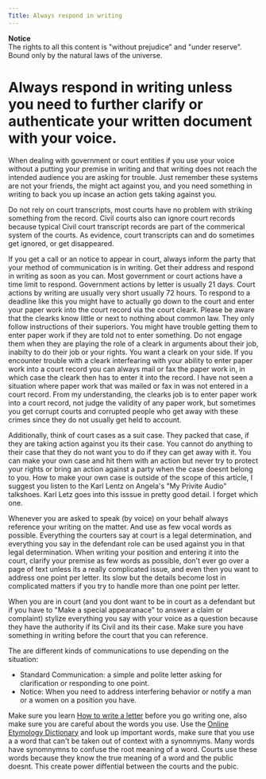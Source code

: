 ```yaml
---
Title: Always respond in writing
---
```


**Notice**  
The rights to all this content is  "without prejudice" and "under reserve". Bound only by the natural laws of the universe.


# Always respond in writing unless you need to further clarify or authenticate your written document with your voice. 

When dealing with government or court entities if you use your voice without a putting your premise in writing and that writing does not reach the intended audience you are asking for trouble. Just remember these systems are not your friends, the might act against you, and you need something in writing to back you up incase an action gets taking against you.

Do not rely on court transcripts, most courts have no problem with striking something from the record. Civil courts also can ignore court records because typical Civil court transcript records are part of the commerical system of the courts. As evidence, court transcripts can and do sometimes get ignored, or get disappeared.


If you get a call or an notice to appear in court, always inform the party that your method of communication is in writing. Get their address and respond in writing as soon as you can. Most government or court actions have a time limit to respond. Government actions by letter is usually 21 days. Court actions by writing are usually very short usually 72 hours. To respond to a deadline like this you might have to actually go down to the court and enter your paper work into the court record via the court cleark. Please be aware that the clearks know little or next to nothing about common law. They only follow instructions of their superiors. You might have trouble getting them to enter paper work if they are told not to enter something. Do not engage them when they are playing the role of a cleark in arguments about their job, inabilty to do their job or your rights. You want a cleark on your side. If you encounter trouble with a cleark interfearing with your ability to enter paper work into a court record you can always mail or fax the paper work in, in which case the cleark then has to enter it into the record. I have not seen a situation where paper work that was mailed or fax in was not entered in a court record. From my understanding, the clearks job is to enter paper work into a court record, not judge the validity of any paper work, but sometimes you get corrupt courts and corrupted people who get away with these crimes since they do not usually get held to account.

Additionally, think of court cases as a suit case. They packed that case, if they are taking action against you its their case. You cannot do anything to their case that they do not want you to do if they can get away with it. You can make your own case and hit them with an action but never try to protect your rights or bring an action against a party when the case doesnt belong to you. How to make your own case is outside of the scope of this article, I suggest you listen to the Karl Lentz on Angela's "My Privite Audio" talkshoes. Karl Letz goes into this isssue in pretty good detail. I forget which one.

Whenever you are asked to speak (by voice) on your behalf always reference your writing on the matter. And use as few vocal words as possible. Everything the courters say at court is a legal determination, and everything you say in the defendant role can be used against you in that legal determination. When writing your position and entering it into the court, clarify your premise as few words as possible, don't ever go over a page of text unless its a really complicated issue, and even then you want to address one point per letter. Its slow but the details become lost in complicated matters if you try to handle more than one point per letter.

When you are in court (and you dont want to be in court as a defendant but if you have to "Make a special appearanace" to answer a claim or complaint) stylize everything you say with your voice as a question because they have the authority if its Civil and its their case. Make sure you have something in writing before the court that you can reference. 

The are different kinds of communications to use depending on the situation:

- Standard Communication: a simple and polite letter asking for clarification or responding to one point.
- Notice: When you need to address interfering behavior or notify a man or a women on a position you have.

Make sure you learn [How to write a letter] before you go writing one, also make sure you are careful about the words you use. Use the [Online Etymology Dictionary] and look up important words, make sure that you use a a word that can't be taken out of context with a synomnyms. Many words have synomnymns to confuse the root meaning of a word. Courts use these words because they know the true meaning of a word and the public doesnt. This create power diffential between the courts and the pubic.

[How to write a letter]: https://redress4dummies.wordpress.com/study-guide/letter-writing-basics
[Online Etymology Dictionary]: htt://etymonline.com

